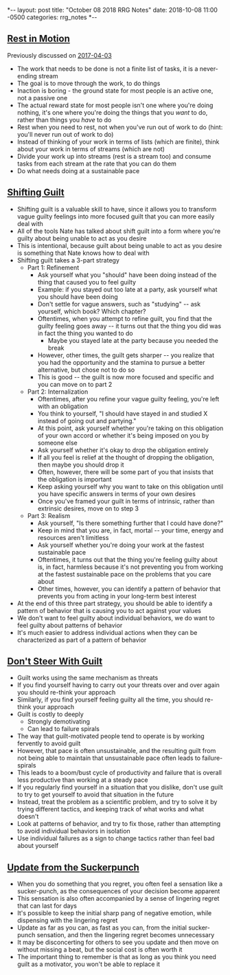*--
layout: post
title: "October 08 2018 RRG Notes"
date: 2018-10-08 11:00 -0500
categories: rrg_notes
*--

## [Rest in Motion](http://mindingourway.com/rest-in-motion/)

Previously discussed on [2017-04-03](https://palegreendot.net/rrg_notes/2017/04/03/rrg-reading-notes.html#rest-in-motion)

* The work that needs to be done is not a finite list of tasks, it is a never-ending stream
* The goal is to move through the work, to do things
* Inaction is boring - the ground state for most people is an active one, not a passive one
* The actual reward state for most people isn't one where you're doing nothing, it's one where you're doing the things that you *want* to do, rather than things you *have* to do
* Rest when you need to rest, not when you've run out of work to do (hint: you'll never run out of work to do)
* Instead of thinking of your work in terms of lists (which are finite), think about your work in terms of streams (which are not)
* Divide your work up into streams (rest is a stream too) and consume tasks from each stream at the rate that you can do them
* Do what needs doing at a sustainable pace

## [Shifting Guilt](http://mindingourway.com/shifting-guilt/)
* Shifting guilt is a valuable skill to have, since it allows you to transform vague guilty feelings into more focused guilt that you can more easily deal with
* All of the tools Nate has talked about shift guilt into a form where you're guilty about being unable to act as you desire
* This is intentional, because guilt about being unable to act as you desire is something that Nate knows how to deal with
* Shifting guilt takes a 3-part strategy
  * Part 1: Refinement
    * Ask yourself what you "should" have been doing instead of the thing that caused you to feel guilty
    * Example: if you stayed out too late at a party, ask yourself what you should have been doing
    * Don't settle for vague answers, such as "studying" -- ask yourself, which book? Which chapter?
    * Oftentimes, when you attempt to refine guilt, you find that the guilty feeling goes away -- it turns out that the thing you did was in fact the thing you wanted to do
      * Maybe you stayed late at the party because you needed the break
    * However, other times, the guilt gets sharper -- you realize that you had the opportunity and the stamina to pursue a better alternative, but chose not to do so
    * This is good -- the guilt is now more focused and specific and you can move on to part 2
  * Part 2: Internalization
    * Oftentimes, after you refine your vague guilty feeling, you're left with an obligation
    * You think to yourself, "I should have stayed in and studied X instead of going out and partying."
    * At this point, ask yourself whether you're taking on this obligation of your own accord or whether it's being imposed on you by someone else
    * Ask yourself whether it's okay to drop the obligation entirely
    * If all you feel is relief at the thought of dropping the obligation, then maybe you should drop it
    * Often, however, there will be some part of you that insists that the obligation is important
    * Keep asking yourself why you want to take on this obligation until you have specific answers in terms of your own desires
    * Once you've framed your guilt in terms of intrinsic, rather than extrinsic desires, move on to step 3
  * Part 3: Realism
    * Ask yourself, "Is there something further that I could have done?"
    * Keep in mind that you are, in fact, mortal -- your time, energy and resources aren't limitless
    * Ask yourself whether you're doing your work at the fastest sustainable pace
    * Oftentimes, it turns out that the thing you're feeling guilty about is, in fact, harmless because it's not preventing you from working at the fastest sustainable pace on the problems that you care about
    * Other times, however, you can identify a pattern of behavior that prevents you from acting in your long-term best interest
* At the end of this three part strategy, you should be able to identify a pattern of behavior that is causing you to act against your values
* We don't want to feel guilty about individual behaviors, we do want to feel guilty about patterns of behavior
* It's much easier to address individual actions when they can be characterized as part of a pattern of behavior

## [Don't Steer With Guilt](http://mindingourway.com/dont-steer-with-guilt/)
* Guilt works using the same mechanism as threats
* If you find yourself having to carry out your threats over and over again you should re-think your approach
* Similarly, if you find yourself feeling guilty all the time, you should re-think your approach
* Guilt is costly to deeply
  * Strongly demotivating
  * Can lead to failure spirals
* The way that guilt-motivated people tend to operate is by working fervently to avoid guilt
* However, that pace is often unsustainable, and the resulting guilt from not being able to maintain that unsustainable pace often leads to failure-spirals
* This leads to a boom/bust cycle of productivity and failure that is overall less productive than working at a steady pace
* If you regularly find yourself in a situation that you dislike, don't use guilt to try to get yourself to avoid that situation in the future
* Instead, treat the problem as a scientific problem, and try to solve it by trying different tactics, and keeping track of what works and what doesn't
* Look at patterns of behavior, and try to fix those, rather than attempting to avoid individual behaviors in isolation
* Use individual failures as a sign to change tactics rather than feel bad about yourself

## [Update from the Suckerpunch](http://mindingourway.com/update-from-the-suckerpunch/)
* When you do something that you regret, you often feel a sensation like a sucker-punch, as the consequences of your decision become apparent
* This sensation is also often accompanied by a sense of lingering regret that can last for days
* It's possible to keep the initial sharp pang of negative emotion, while dispensing with the lingering regret
* Update as far as you can, as fast as you can, from the initial sucker-punch sensation, and then the lingering regret becomes unnecessary
* It may be disconcerting for others to see you update and then move on without missing a beat, but the social cost is often worth it 
* The important thing to remember is that as long as you think you need guilt as a motivator, you won't be able to replace it

